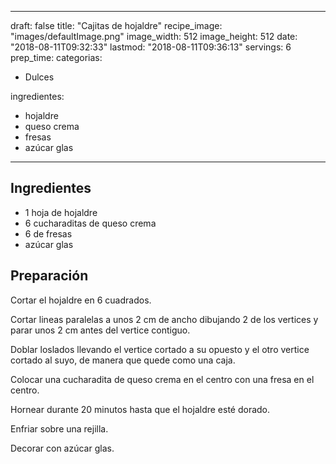 
---
draft: false
title: "Cajitas de hojaldre"
recipe_image: "images/defaultImage.png"
image_width: 512
image_height: 512
date: "2018-08-11T09:32:33"
lastmod: "2018-08-11T09:36:13"
servings: 6
prep_time: 
categorias:
  - Dulces

ingredientes:
  - hojaldre
  - queso crema
  - fresas
  - azúcar glas
---

## Ingredientes
- 1 hoja de hojaldre
- 6 cucharaditas de queso crema
- 6  de fresas
- azúcar glas

## Preparación
Cortar el hojaldre en 6 cuadrados.

Cortar lineas paralelas a unos 2 cm de ancho dibujando 2 de los vertices y parar unos 2 cm antes del vertice contiguo.

Doblar loslados llevando el vertice cortado a su opuesto y el otro vertice cortado al suyo, de manera que quede como una caja.

Colocar una cucharadita de queso crema en el centro con una fresa en el centro.

Hornear durante 20 minutos hasta que el hojaldre esté dorado.

Enfriar sobre una rejilla.

Decorar con azúcar glas.




